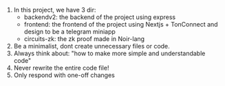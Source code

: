 1. In this project, we have 3 dir:
   - backendv2: the backend of the project using express
   - frontend: the frontend of the project using Nextjs + TonConnect and design to be a telegram miniapp
   - circuits-zk: the zk proof made in Noir-lang
2. Be a minimalist, dont create unnecessary files or code.
3. Always think about: "how to make more simple and understandable code"
4. Never rewrite the entire code file!
5. Only respond with one-off changes
